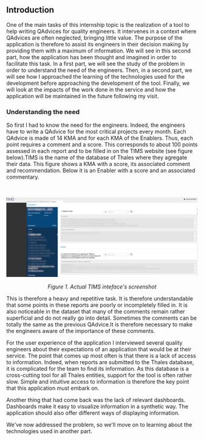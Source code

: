 ## Introduction

One of the main tasks of this internship topic is the realization of a tool to help writing QAdvices for quality engineers. It intervenes in a context where QAdvices are often neglected, bringing little value. The purpose of the application is therefore to assist its engineers in their decision making by providing them with a maximum of information. We will see in this second part, how the application has been thought and imagined in order to facilitate this task. In a first part, we will see the study of the problem in order to understand the need of the engineers. Then, in a second part, we will see how I approached the learning of the technologies used for the development before approaching the development of the tool. Finally, we will look at the impacts of the work done in the service and how the application will be maintained in the future following my visit.

### Understanding the need

So first I had to know the need for the engineers. Indeed, the engineers have to write a QAdvice for the most critical projects every month. Each QAdvice is made of 14 KMA and for each KMA of the Enablers. Thus, each point requires a comment and a score. This corresponds to about 100 points assessed in each report and to be filled in on the TIMS website (see figure below).TIMS is the name of the database of Thales where they agregate their data. This figure shows a KMA with a score, its associated comment and recommendation. Below it is an Enabler with a score and an associated commentary.

<br/>

<p align="center">
  <img src="img/TIMS_screenshot.png"/>
</p>
<p align="center">
  <i>Figure 1. Actual TIMS inteface's screenshot</i>
</p>

This is therefore a heavy and repetitive task. It is therefore understandable that some points in these reports are poorly or incompletely filled in. It is also noticeable in the dataset that many of the comments remain rather superficial and do not really go into detail. Sometimes the comments can be totally the same as the previous QAdvice.It is therefore necessary to make the engineers aware of the importance of these comments.

For the user experience of the application I interviewed several quality engineers about their expectations of an application that would be at their service. The point that comes up most often is that there is a lack of access to information. Indeed, when reports are submitted to the Thales database, it is complicated for the team to find its information. As this database is a cross-cutting tool for all Thales entities, support for the tool is often rather slow. Simple and intuitive access to information is therefore the key point that this application must embark on.

Another thing that had come back was the lack of relevant dashboards. Dashboards make it easy to visualize information in a synthetic way. The application should also offer different ways of displaying information.

We've now addressed the problem, so we'll move on to learning about the technologies used in another part.
